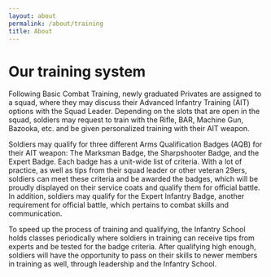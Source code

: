 ```yaml
---
layout: about
permalink: /about/training
title: About
---
```

# Our training system

Following Basic Combat Training, newly graduated Privates are assigned to a squad, where they may discuss their Advanced Infantry Training (AIT) options with the Squad Leader. Depending on the slots that are open in the squad, soldiers may request to train with the Rifle, BAR, Machine Gun, Bazooka, etc. and be given personalized training with their AIT weapon.

Soldiers may qualify for three different Arms Qualification Badges (AQB) for their AIT weapon: The Marksman Badge, the Sharpshooter Badge, and the Expert Badge. Each badge has a unit-wide list of criteria. With a lot of practice, as well as tips from their squad leader or other veteran 29ers, soldiers can meet these criteria and be awarded the badges, which will be proudly displayed on their service coats and qualify them for official battle. In addition, soldiers may qualify for the Expert Infantry Badge, another requirement for official battle, which pertains to combat skills and communication.

To speed up the process of training and qualifying, the Infantry School holds classes periodically where soldiers in training can receive tips from experts and be tested for the badge criteria. After qualifying high enough, soldiers will have the opportunity to pass on their skills to newer members in training as well, through leadership and the Infantry School. 
